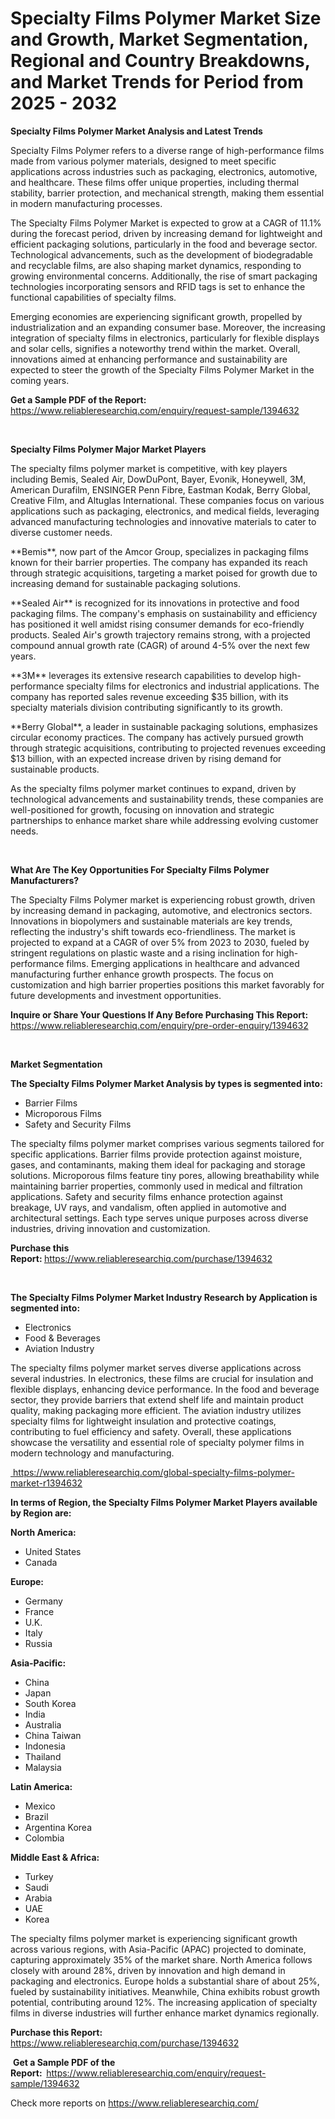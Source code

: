 <p><h1>Specialty Films Polymer Market Size and Growth, Market Segmentation, Regional and Country Breakdowns, and Market Trends for Period from 2025 -  2032</h1></p><p><strong>Specialty Films Polymer Market Analysis and Latest Trends</strong></p>
<p><p>Specialty Films Polymer refers to a diverse range of high-performance films made from various polymer materials, designed to meet specific applications across industries such as packaging, electronics, automotive, and healthcare. These films offer unique properties, including thermal stability, barrier protection, and mechanical strength, making them essential in modern manufacturing processes.</p><p>The Specialty Films Polymer Market is expected to grow at a CAGR of 11.1% during the forecast period, driven by increasing demand for lightweight and efficient packaging solutions, particularly in the food and beverage sector. Technological advancements, such as the development of biodegradable and recyclable films, are also shaping market dynamics, responding to growing environmental concerns. Additionally, the rise of smart packaging technologies incorporating sensors and RFID tags is set to enhance the functional capabilities of specialty films. </p><p>Emerging economies are experiencing significant growth, propelled by industrialization and an expanding consumer base. Moreover, the increasing integration of specialty films in electronics, particularly for flexible displays and solar cells, signifies a noteworthy trend within the market. Overall, innovations aimed at enhancing performance and sustainability are expected to steer the growth of the Specialty Films Polymer Market in the coming years.</p></p>
<p><strong>Get a Sample PDF of the Report:&nbsp;</strong> <a href="https://www.reliableresearchiq.com/enquiry/request-sample/1394632?utm_campaign=3441&utm_medium=2&utm_source=Github&utm_content=ia&utm_term=22032025&utm_id=specialty-films-polymer">https://www.reliableresearchiq.com/enquiry/request-sample/1394632</a></p>
<p>&nbsp;</p>
<p><strong>Specialty Films Polymer Major Market Players</strong></p>
<p><p>The specialty films polymer market is competitive, with key players including Bemis, Sealed Air, DowDuPont, Bayer, Evonik, Honeywell, 3M, American Durafilm, ENSINGER Penn Fibre, Eastman Kodak, Berry Global, Creative Film, and Altuglas International. These companies focus on various applications such as packaging, electronics, and medical fields, leveraging advanced manufacturing technologies and innovative materials to cater to diverse customer needs.</p><p>**Bemis**, now part of the Amcor Group, specializes in packaging films known for their barrier properties. The company has expanded its reach through strategic acquisitions, targeting a market poised for growth due to increasing demand for sustainable packaging solutions.</p><p>**Sealed Air** is recognized for its innovations in protective and food packaging films. The company's emphasis on sustainability and efficiency has positioned it well amidst rising consumer demands for eco-friendly products. Sealed Air's growth trajectory remains strong, with a projected compound annual growth rate (CAGR) of around 4-5% over the next few years.</p><p>**3M** leverages its extensive research capabilities to develop high-performance specialty films for electronics and industrial applications. The company has reported sales revenue exceeding $35 billion, with its specialty materials division contributing significantly to its growth.</p><p>**Berry Global**, a leader in sustainable packaging solutions, emphasizes circular economy practices. The company has actively pursued growth through strategic acquisitions, contributing to projected revenues exceeding $13 billion, with an expected increase driven by rising demand for sustainable products.</p><p>As the specialty films polymer market continues to expand, driven by technological advancements and sustainability trends, these companies are well-positioned for growth, focusing on innovation and strategic partnerships to enhance market share while addressing evolving customer needs.</p></p>
<p>&nbsp;</p>
<p><strong>What Are The Key Opportunities For Specialty Films Polymer Manufacturers?</strong></p>
<p><p>The Specialty Films Polymer market is experiencing robust growth, driven by increasing demand in packaging, automotive, and electronics sectors. Innovations in biopolymers and sustainable materials are key trends, reflecting the industry's shift towards eco-friendliness. The market is projected to expand at a CAGR of over 5% from 2023 to 2030, fueled by stringent regulations on plastic waste and a rising inclination for high-performance films. Emerging applications in healthcare and advanced manufacturing further enhance growth prospects. The focus on customization and high barrier properties positions this market favorably for future developments and investment opportunities.</p></p>
<p><strong>Inquire or Share Your Questions If Any Before Purchasing This Report:</strong> <a href="https://www.reliableresearchiq.com/enquiry/pre-order-enquiry/1394632?utm_campaign=3441&utm_medium=2&utm_source=Github&utm_content=ia&utm_term=22032025&utm_id=specialty-films-polymer">https://www.reliableresearchiq.com/enquiry/pre-order-enquiry/1394632</a></p>
<p>&nbsp;</p>
<p><strong>Market Segmentation</strong></p>
<p><strong>The Specialty Films Polymer Market Analysis by types is segmented into:</strong></p>
<p><ul><li>Barrier Films</li><li>Microporous Films</li><li>Safety and Security Films</li></ul></p>
<p><p>The specialty films polymer market comprises various segments tailored for specific applications. Barrier films provide protection against moisture, gases, and contaminants, making them ideal for packaging and storage solutions. Microporous films feature tiny pores, allowing breathability while maintaining barrier properties, commonly used in medical and filtration applications. Safety and security films enhance protection against breakage, UV rays, and vandalism, often applied in automotive and architectural settings. Each type serves unique purposes across diverse industries, driving innovation and customization.</p></p>
<p><strong>Purchase this Report:&nbsp;</strong><a href="https://www.reliableresearchiq.com/purchase/1394632?utm_campaign=3441&utm_medium=2&utm_source=Github&utm_content=ia&utm_term=22032025&utm_id=specialty-films-polymer">https://www.reliableresearchiq.com/purchase/1394632</a></p>
<p>&nbsp;</p>
<p><strong>The Specialty Films Polymer Market Industry Research by Application is segmented into:</strong></p>
<p><ul><li>Electronics</li><li>Food & Beverages</li><li>Aviation Industry</li></ul></p>
<p><p>The specialty films polymer market serves diverse applications across several industries. In electronics, these films are crucial for insulation and flexible displays, enhancing device performance. In the food and beverage sector, they provide barriers that extend shelf life and maintain product quality, making packaging more efficient. The aviation industry utilizes specialty films for lightweight insulation and protective coatings, contributing to fuel efficiency and safety. Overall, these applications showcase the versatility and essential role of specialty polymer films in modern technology and manufacturing.</p></p>
<p><a href="https://www.reliableresearchiq.com/global-specialty-films-polymer-market-r1394632?utm_campaign=3441&utm_medium=2&utm_source=Github&utm_content=ia&utm_term=22032025&utm_id=specialty-films-polymer">&nbsp;https://www.reliableresearchiq.com/global-specialty-films-polymer-market-r1394632</a></p>
<p><strong>In terms of Region, the Specialty Films Polymer Market Players available by Region are:</strong></p>
<p>
    <p> <strong> North America: </strong>
        <ul>
            <li>United States</li>
            <li>Canada</li>
        </ul>
        </p> 
    <p> <strong> Europe: </strong>
        <ul>
            <li>Germany</li>
            <li>France</li>
            <li>U.K.</li>
            <li>Italy</li>
            <li>Russia</li>
        </ul>
        </p> 
    <p> <strong> Asia-Pacific: </strong>
        <ul>
            <li>China</li>
            <li>Japan</li>
            <li>South Korea</li>
            <li>India</li>
            <li>Australia</li>
            <li>China Taiwan</li>
            <li>Indonesia</li>
            <li>Thailand</li>
            <li>Malaysia</li>
        </ul>
        </p> 
    <p> <strong> Latin America: </strong>
        <ul>
            <li>Mexico</li>
            <li>Brazil</li>
            <li>Argentina Korea</li>
            <li>Colombia</li>
        </ul>
        </p> 
    <p> <strong> Middle East & Africa: </strong>
        <ul>
            <li>Turkey</li>
            <li>Saudi</li>
            <li>Arabia</li>
            <li>UAE</li>
            <li>Korea</li>
        </ul>
    </p>
    </p>
<p><p>The specialty films polymer market is experiencing significant growth across various regions, with Asia-Pacific (APAC) projected to dominate, capturing approximately 35% of the market share. North America follows closely with around 28%, driven by innovation and high demand in packaging and electronics. Europe holds a substantial share of about 25%, fueled by sustainability initiatives. Meanwhile, China exhibits robust growth potential, contributing around 12%. The increasing application of specialty films in diverse industries will further enhance market dynamics regionally.</p></p>
<p><strong>Purchase this Report: </strong><a href="https://www.reliableresearchiq.com/purchase/1394632?utm_campaign=3441&utm_medium=2&utm_source=Github&utm_content=ia&utm_term=22032025&utm_id=specialty-films-polymer">https://www.reliableresearchiq.com/purchase/1394632</a></p>
<p>&nbsp;<strong>Get a Sample PDF of the Report:&nbsp;&nbsp;</strong><a href="https://www.reliableresearchiq.com/enquiry/request-sample/1394632?utm_campaign=3441&utm_medium=2&utm_source=Github&utm_content=ia&utm_term=22032025&utm_id=specialty-films-polymer">https://www.reliableresearchiq.com/enquiry/request-sample/1394632</a></p>
<p><strong></strong></p>
<p>Check more reports on <a href="https://www.reliableresearchiq.com/?utm_campaign=3441&utm_medium=2&utm_source=Github&utm_content=ia&utm_term=22032025&utm_id=specialty-films-polymer">https://www.reliableresearchiq.com/</a></p>